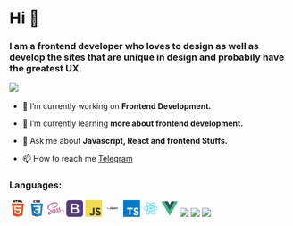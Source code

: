 <!-- ![Banner](Banner.png) -->
<h1>Hi 👋</h1>
<h3>I am a frontend developer who loves to design as well as develop the sites that are unique in design and probabily have the greatest UX.</h3>

![](https://komarev.com/ghpvc/?username=sharipovme)

- 🔭 I’m currently working on **Frontend Development.**

- 🌱 I’m currently learning **more about frontend development.**

- 💬 Ask me about **Javascript, React and frontend Stuffs.**

- 📫 How to reach me 
[Telegram](https://t.me/sharipovme)

<h3>Languages: </h3> 

<code><img height="30" src="https://raw.githubusercontent.com/github/explore/80688e429a7d4ef2fca1e82350fe8e3517d3494d/topics/html/html.png"></code>
<code><img height="30" src="https://raw.githubusercontent.com/github/explore/80688e429a7d4ef2fca1e82350fe8e3517d3494d/topics/css/css.png"></code>
<code><img height="30" src="https://raw.githubusercontent.com/github/explore/80688e429a7d4ef2fca1e82350fe8e3517d3494d/topics/sass/sass.png"></code>
<code><img height="30" src="https://raw.githubusercontent.com/github/explore/80688e429a7d4ef2fca1e82350fe8e3517d3494d/topics/bootstrap/bootstrap.png"></code>
<code><img height="30" src="https://raw.githubusercontent.com/github/explore/80688e429a7d4ef2fca1e82350fe8e3517d3494d/topics/javascript/javascript.png"></code>
<code><img height="30" src="https://raw.githubusercontent.com/github/explore/80688e429a7d4ef2fca1e82350fe8e3517d3494d/topics/jquery/jquery.png"></code>
<code><img height="30" src="https://raw.githubusercontent.com/github/explore/80688e429a7d4ef2fca1e82350fe8e3517d3494d/topics/typescript/typescript.png"></code>
<code><img height="30" src="https://raw.githubusercontent.com/github/explore/80688e429a7d4ef2fca1e82350fe8e3517d3494d/topics/react/react.png"></code>
<code><img height="30" src="https://raw.githubusercontent.com/github/explore/80688e429a7d4ef2fca1e82350fe8e3517d3494d/topics/vue/vue.png"></code>
<code><img height="30" src="https://avatars.githubusercontent.com/u/33663932?s=200&v=4"></code>
<code><img height="30" src="https://avatars.githubusercontent.com/u/12101536?s=200&v=4"></code>
<code><img height="30" src="https://avatars.githubusercontent.com/u/20658825?s=200&v=4"></code>

<!-- [![Otabek's wakatime stats](https://github-readme-stats.vercel.app/api/wakatime?username=sharipovme)](https://github.com/anuraghazra/github-readme-stats&show_icons=true&theme=radical)
 -->

